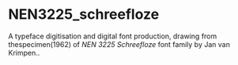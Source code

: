# NEN3225_schreefloze
A typeface digitisation and digital font production, drawing from thespecimen(1962) of *NEN 3225 Schreefloze* font family by Jan van Krimpen..

